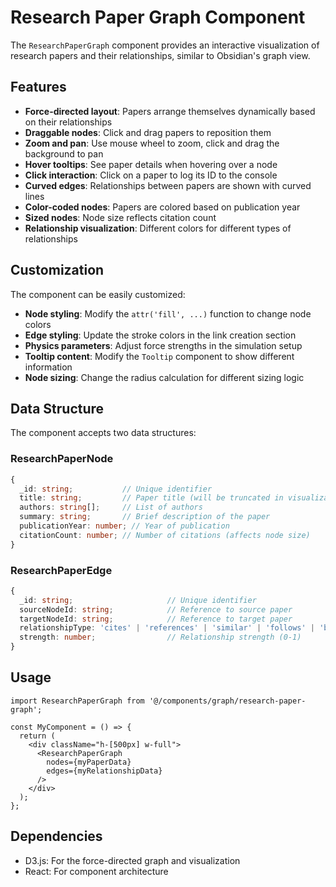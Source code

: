 # Research Paper Graph Component

The `ResearchPaperGraph` component provides an interactive visualization of research papers and their relationships, similar to Obsidian's graph view.

## Features

- **Force-directed layout**: Papers arrange themselves dynamically based on their relationships
- **Draggable nodes**: Click and drag papers to reposition them
- **Zoom and pan**: Use mouse wheel to zoom, click and drag the background to pan
- **Hover tooltips**: See paper details when hovering over a node
- **Click interaction**: Click on a paper to log its ID to the console
- **Curved edges**: Relationships between papers are shown with curved lines
- **Color-coded nodes**: Papers are colored based on publication year
- **Sized nodes**: Node size reflects citation count
- **Relationship visualization**: Different colors for different types of relationships

## Customization

The component can be easily customized:

- **Node styling**: Modify the `attr('fill', ...)` function to change node colors
- **Edge styling**: Update the stroke colors in the link creation section
- **Physics parameters**: Adjust force strengths in the simulation setup
- **Tooltip content**: Modify the `Tooltip` component to show different information
- **Node sizing**: Change the radius calculation for different sizing logic

## Data Structure

The component accepts two data structures:

### ResearchPaperNode
```ts
{
  _id: string;           // Unique identifier
  title: string;         // Paper title (will be truncated in visualization)
  authors: string[];     // List of authors
  summary: string;       // Brief description of the paper
  publicationYear: number; // Year of publication
  citationCount: number; // Number of citations (affects node size)
}
```

### ResearchPaperEdge
```ts
{
  _id: string;                     // Unique identifier
  sourceNodeId: string;            // Reference to source paper
  targetNodeId: string;            // Reference to target paper
  relationshipType: 'cites' | 'references' | 'similar' | 'follows' | 'builds-on'; // Type of relationship
  strength: number;                // Relationship strength (0-1)
}
```

## Usage

```tsx
import ResearchPaperGraph from '@/components/graph/research-paper-graph';

const MyComponent = () => {
  return (
    <div className="h-[500px] w-full">
      <ResearchPaperGraph 
        nodes={myPaperData}
        edges={myRelationshipData}
      />
    </div>
  );
};
```

## Dependencies

- D3.js: For the force-directed graph and visualization
- React: For component architecture